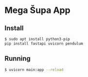 # Mega Šupa App

## Install

```bash
$ sudo apt install python3-pip
pip install fastapi uvicorn pendulum
```

## Running

```bash
$ uvicorn main:app --reload
```